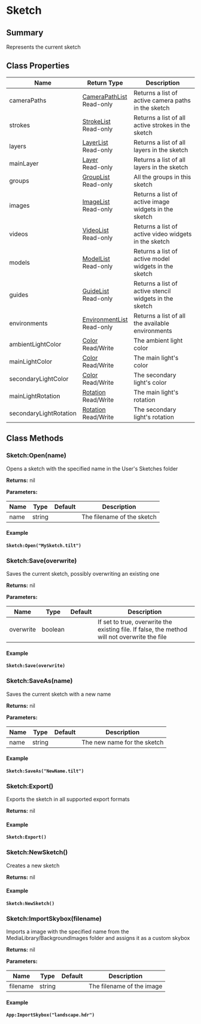 # Sketch

## Summary

Represents the current sketch

## Class Properties

<table data-full-width="false"><thead><tr><th>Name</th><th>Return Type</th><th>Description</th></tr></thead><tbody><tr><td>cameraPaths</td><td><a href="camerapathlist.md">CameraPathList</a><br>Read-only</td><td>Returns a list of active camera paths in the sketch</td></tr><tr><td>strokes</td><td><a href="strokelist.md">StrokeList</a><br>Read-only</td><td>Returns a list of all active strokes in the sketch</td></tr><tr><td>layers</td><td><a href="layerlist.md">LayerList</a><br>Read-only</td><td>Returns a list of all layers in the sketch</td></tr><tr><td>mainLayer</td><td><a href="layer.md">Layer</a><br>Read-only</td><td>Returns a list of all layers in the sketch</td></tr><tr><td>groups</td><td><a href="grouplist.md">GroupList</a><br>Read-only</td><td>All the groups in this sketch</td></tr><tr><td>images</td><td><a href="imagelist.md">ImageList</a><br>Read-only</td><td>Returns a list of active image widgets in the sketch</td></tr><tr><td>videos</td><td><a href="videolist.md">VideoList</a><br>Read-only</td><td>Returns a list of active video widgets in the sketch</td></tr><tr><td>models</td><td><a href="modellist.md">ModelList</a><br>Read-only</td><td>Returns a list of active model widgets in the sketch</td></tr><tr><td>guides</td><td><a href="guidelist.md">GuideList</a><br>Read-only</td><td>Returns a list of active stencil widgets in the sketch</td></tr><tr><td>environments</td><td><a href="environmentlist.md">EnvironmentList</a><br>Read-only</td><td>Returns a list of all the available environments</td></tr><tr><td>ambientLightColor</td><td><a href="color.md">Color</a><br>Read/Write</td><td>The ambient light color</td></tr><tr><td>mainLightColor</td><td><a href="color.md">Color</a><br>Read/Write</td><td>The main light's color</td></tr><tr><td>secondaryLightColor</td><td><a href="color.md">Color</a><br>Read/Write</td><td>The secondary light's color</td></tr><tr><td>mainLightRotation</td><td><a href="rotation.md">Rotation</a><br>Read/Write</td><td>The main light's rotation</td></tr><tr><td>secondaryLightRotation</td><td><a href="rotation.md">Rotation</a><br>Read/Write</td><td>The secondary light's rotation</td></tr></tbody></table>

## Class Methods

### Sketch:Open(name)

Opens a sketch with the specified name in the User's Sketches folder

**Returns:** nil

**Parameters:**

<table data-full-width="false"><thead><tr><th>Name</th><th>Type</th><th>Default</th><th>Description</th></tr></thead><tbody><tr><td>name</td><td>string</td><td></td><td>The filename of the sketch</td></tr></tbody></table>

#### Example

<pre class="language-lua"><code class="lang-lua"><strong>Sketch:Open("MySketch.tilt")
</strong></code></pre>

### Sketch:Save(overwrite)

Saves the current sketch, possibly overwriting an existing one

**Returns:** nil

**Parameters:**

<table data-full-width="false"><thead><tr><th>Name</th><th>Type</th><th>Default</th><th>Description</th></tr></thead><tbody><tr><td>overwrite</td><td>boolean</td><td></td><td>If set to true, overwrite the existing file. If false, the method will not overwrite the file</td></tr></tbody></table>

#### Example

<pre class="language-lua"><code class="lang-lua"><strong>Sketch:Save(overwrite)
</strong></code></pre>

### Sketch:SaveAs(name)

Saves the current sketch with a new name

**Returns:** nil

**Parameters:**

<table data-full-width="false"><thead><tr><th>Name</th><th>Type</th><th>Default</th><th>Description</th></tr></thead><tbody><tr><td>name</td><td>string</td><td></td><td>The new name for the sketch</td></tr></tbody></table>

#### Example

<pre class="language-lua"><code class="lang-lua"><strong>Sketch:SaveAs("NewName.tilt")
</strong></code></pre>

### Sketch:Export()

Exports the sketch in all supported export formats

**Returns:** nil

#### Example

<pre class="language-lua"><code class="lang-lua"><strong>Sketch:Export()
</strong></code></pre>

### Sketch:NewSketch()

Creates a new sketch

**Returns:** nil

#### Example

<pre class="language-lua"><code class="lang-lua"><strong>Sketch:NewSketch()
</strong></code></pre>

### Sketch:ImportSkybox(filename)

Imports a image with the specified name from the MediaLibrary/BackgroundImages folder and assigns it as a custom skybox

**Returns:** nil

**Parameters:**

<table data-full-width="false"><thead><tr><th>Name</th><th>Type</th><th>Default</th><th>Description</th></tr></thead><tbody><tr><td>filename</td><td>string</td><td></td><td>The filename of the image</td></tr></tbody></table>

#### Example

<pre class="language-lua"><code class="lang-lua"><strong>App:ImportSkybox("landscape.hdr")
</strong></code></pre>
